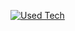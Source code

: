 [![Used Tech](https://skillicons.dev/icons?i=linux,raspberrypi,git,docker,nodejs,ts,express,svelte,react,tailwind,tauri,cs,dotnet,sqlite,mongodb,postgres&perline=4)](https://skillicons.dev)
